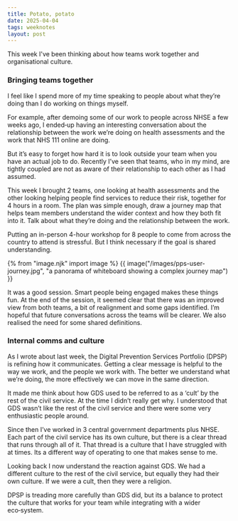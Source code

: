 ```yaml
---
title: Potato, potato
date: 2025-04-04
tags: weeknotes
layout: post
---
```


This week I've been thinking about how teams work together and organisational culture.

### Bringing teams together

I feel like I spend more of my time speaking to people about what they’re doing than I do working on things myself.

For example, after demoing some of our work to people across NHSE a few weeks ago, I ended‑up having an interesting conversation about the relationship between the work we’re doing on health assessments and the work that NHS 111 online are doing.

But it’s easy to forget how hard it is to look outside your team when you have an actual job to do. Recently I’ve seen that teams, who in my mind, are tightly coupled are not as aware of their relationship to each other as I had assumed.

This week I brought 2 teams, one looking at health assessments and the other looking helping people find services to reduce their risk, together for 4 hours in a room. The plan was simple enough, draw a journey map that helps team members understand the wider context and how they both fit into it. Talk about what they’re doing and the relationship between the work.

Putting an in-person 4-hour workshop for 8 people to come from across the country to attend is stressful. But I think necessary if the goal is shared understanding.

{% from "image.njk" import image %}
{{ image("/images/pps-user-journey.jpg", "a panorama of whiteboard showing a complex journey map") }}


It was a good session. Smart people being engaged makes these things fun. At the end of the session, it seemed clear that there was an improved view from both teams, a bit of realignment and some gaps identified. I’m hopeful that future conversations across the teams will be clearer. We also realised the need for some shared definitions.

### Internal comms and culture

As I wrote about last week, the Digital Prevention Services Portfolio (DPSP) is refining how it communicates. Getting a clear message is helpful to the way we work, and the people we work with. The better we understand what we’re doing, the more effectively we can move in the same direction.

It made me think about how GDS used to be referred to as a ‘cult’ by the rest of the civil service. At the time I didn’t really get why. I understood that GDS wasn’t like the rest of the civil service and there were some very enthusiastic people around.

Since then I’ve worked in 3 central government departments plus NHSE. Each part of the civil service has its own culture, but there is a clear thread that runs through all of it. That thread is a culture that I have struggled with at times. Its a different way of operating to one that makes sense to me.

Looking back I now understand the reaction against GDS. We had a different culture to the rest of the civil service, but equally they had their own culture. If we were a cult, then they were a religion.

DPSP is treading more carefully than GDS did, but its a balance to protect the culture that works for your team while integrating with a wider eco‑system.

